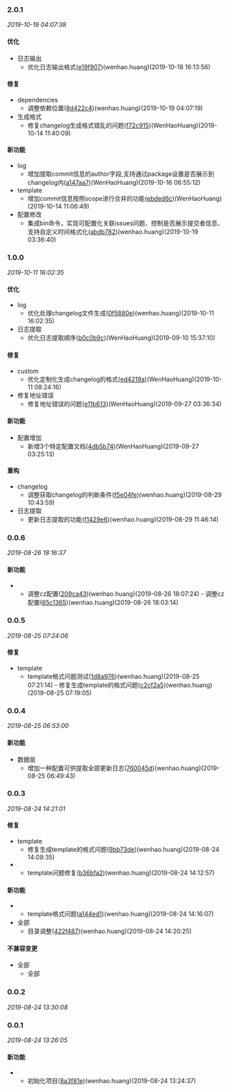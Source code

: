 ### 2.0.1

_2019-10-19 04:07:38_

#### 优化

- 日志输出
  - 优化日志输出格式([e19f907](https://github.com/WenHaoHuang/changelog-sn/commit/e19f907))(wenhao.huang)(2019-10-18 16:13:56)

#### 修复

- dependencies
  - 调整依赖位置([8d422c4](https://github.com/WenHaoHuang/changelog-sn/commit/8d422c4))(wenhao.huang)(2019-10-19 04:07:19)
- 生成格式
  - 修复changelog生成格式错乱的问题([f72c915](https://github.com/WenHaoHuang/changelog-sn/commit/f72c915))(WenHaoHuang)(2019-10-14 11:40:09)

#### 新功能

- log
  - 增加提取commit信息的author字段,支持通过package设置是否展示到changelog内([a147aa7](https://github.com/WenHaoHuang/changelog-sn/commit/a147aa7))(WenHaoHuang)(2019-10-16 06:55:12)
- template
  - 增加commit信息按照scope进行合并的功能([ebded6c](https://github.com/WenHaoHuang/changelog-sn/commit/ebded6c))(WenHaoHuang)(2019-10-14 11:06:49)
- 配置修改
  - 集成bin命令，实现可配置化关联issues问题、控制是否展示提交者信息、支持自定义时间格式化([abdb782](https://github.com/WenHaoHuang/changelog-sn/commit/abdb782))(wenhao.huang)(2019-10-19 03:36:40)

### 1.0.0

_2019-10-11 16:02:35_

#### 优化

- log
  - 优化处理changelog文件生成([0f5880e](https://github.com/WenHaoHuang/changelog-sn/commit/0f5880e))(wenhao.huang)(2019-10-11 16:02:35)
- 日志提取
  - 优化日志提取顺序([b0c0b9c](https://github.com/WenHaoHuang/changelog-sn/commit/b0c0b9c))(WenHaoHuang)(2019-09-10 15:37:10)

#### 修复

- custom
  - 优化定制化生成changelog的格式([ed4219a](https://github.com/WenHaoHuang/changelog-sn/commit/ed4219a))(WenHaoHuang)(2019-10-11 08:24:16)
- 修复地址错误
  - 修复地址错误的问题([e11b613](https://github.com/WenHaoHuang/changelog-sn/commit/e11b613))(WenHaoHuang)(2019-09-27 03:36:34)

#### 新功能

- 配置增加
  - 新增3个特定配置文档([4db5b74](https://github.com/WenHaoHuang/changelog-sn/commit/4db5b74))(WenHaoHuang)(2019-09-27 03:25:13)

#### 重构

- changelog
  - 调整获取changelog的判断条件([f5e04fe](https://github.com/WenHaoHuang/changelog-sn/commit/f5e04fe))(wenhao.huang)(2019-08-29 10:43:59)
- 日志提取
  - 更新日志提取的功能([f1429e6](https://github.com/WenHaoHuang/changelog-sn/commit/f1429e6))(wenhao.huang)(2019-08-29 11:46:14)

### 0.0.6

_2019-08-26 18:16:37_

#### 新功能

- 
  - 调整cz配置([209ca43](https://github.com/WenHaoHuang/changelog-sn/commit/209ca43))(wenhao.huang)(2019-08-26 18:07:24)  - 调整cz配置([65c1365](https://github.com/WenHaoHuang/changelog-sn/commit/65c1365))(wenhao.huang)(2019-08-26 18:03:14)

### 0.0.5

_2019-08-25 07:24:06_

#### 修复

- template
  - template格式问题测试([1d8a976](https://github.com/WenHaoHuang/changelog-sn/commit/1d8a976))(wenhao.huang)(2019-08-25 07:21:14)  - 修复生成template的格式问题([c2cf2a5](https://github.com/WenHaoHuang/changelog-sn/commit/c2cf2a5))(wenhao.huang)(2019-08-25 07:19:05)

### 0.0.4

_2019-08-25 06:53:00_

#### 新功能

- 数据层
  - 增加一种配置可供提取全部更新日志([760045d](https://github.com/WenHaoHuang/changelog-sn/commit/760045d))(wenhao.huang)(2019-08-25 06:49:43)

### 0.0.3

_2019-08-24 14:21:01_

#### 修复

- template
  - 修复生成template的格式问题([9bb73de](https://github.com/WenHaoHuang/changelog-sn/commit/9bb73de))(wenhao.huang)(2019-08-24 14:08:35)
- 
  - template问题修复([b36bfa2](https://github.com/WenHaoHuang/changelog-sn/commit/b36bfa2))(wenhao.huang)(2019-08-24 14:12:57)

#### 新功能

- 
  - template格式问题([a144ed1](https://github.com/WenHaoHuang/changelog-sn/commit/a144ed1))(wenhao.huang)(2019-08-24 14:16:07)
- 全部
  - 目录调整([422f487](https://github.com/WenHaoHuang/changelog-sn/commit/422f487))(wenhao.huang)(2019-08-24 14:20:25)


#### 不兼容变更

- 全部
  - 全部

### 0.0.2

_2019-08-24 13:30:08_

### 0.0.1

_2019-08-24 13:26:05_

#### 新功能

- 
  - 初始化项目([8a3f81e](https://github.com/WenHaoHuang/changelog-sn/commit/8a3f81e))(wenhao.huang)(2019-08-24 13:24:37)

